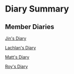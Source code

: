# Diary Summary

## Member Diaries

[Jin's
Diary](https://github.com/rmit-computing-technologies/cosc2804-2150-assignment-1-team-23-ps2-cosc2804/tree/main/diary/jin)

[Lachlan's
Diary](https://github.com/rmit-computing-technologies/cosc2804-2150-assignment-1-team-23-ps2-cosc2804/tree/main/diary/lachlan)

[Matt's
Diary](https://github.com/rmit-computing-technologies/cosc2804-2150-assignment-1-team-23-ps2-cosc2804/tree/main/diary/matt)

[Roy's
Diary](https://github.com/rmit-computing-technologies/cosc2804-2150-assignment-1-team-23-ps2-cosc2804/tree/main/diary/roy)

